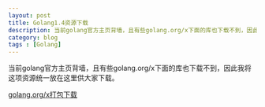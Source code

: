 ```yaml
---
layout: post
title: Golang1.4资源下载
description: 当前golang官方主页背墙，且有些golang.org/x下面的库也下载不到，因此我将这项资源统一放在这里供大家下载。
category: blog
tags : [Golang]
---
```


当前golang官方主页背墙，且有些golang.org/x下面的库也下载不到，因此我将这项资源统一放在这里供大家下载。

[golang.org/x打包下载](https://codeload.github.com/zieckey/golang.org/tar.gz/release-20141215 "https://codeload.github.com/zieckey/golang.org/tar.gz/release-20141215")